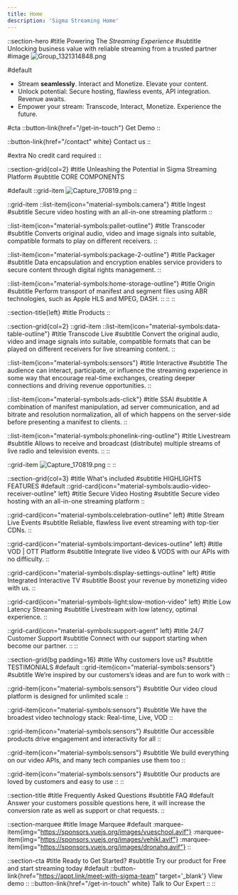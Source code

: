 ```yaml
---
title: Home
description: 'Sigma Streaming Home'
---
```

::section-hero
#title
Powering The _Streaming Experience_
#subtitle
Unlocking business value with reliable streaming from a trusted partner
#image
![Group_1321314848.png](/Group_1321314848.png)

#default
- Stream **seamlessly**. Interact and Monetize. Elevate your content.
- Unlock potential: Secure hosting, flawless events, API integration. Revenue awaits.
- Empower your stream: Transcode, Interact, Monetize. Experience the future.

#cta
::button-link{href="/get-in-touch"}
Get Demo
::

::button-link{href="/contact" white}
Contact us
::

#extra
No credit card required
::


::section-grid{col=2}
#title
Unleashing the Potential in Sigma Streaming Platform
#subtitle
CORE COMPONENTS

#default
::grid-item
  ![Capture_170819.png](/Capture_170819.png)
::

::grid-item
  ::list-item{icon="material-symbols:camera"}
  #title
  Ingest
  #subtitle
  Secure video hosting with an all-in-one streaming platform
  ::

  ::list-item{icon="material-symbols:pallet-outline"}
  #title
  Transcoder
  #subtitle
  Converts original audio, video and image signals into suitable, compatible formats to play on different receivers.
  ::

  ::list-item{icon="material-symbols:package-2-outline"}
  #title
  Packager
  #subtitle
  Data encapsulation and encryption enables service providers to secure content through digital rights management.
  ::

  ::list-item{icon="material-symbols:home-storage-outline"}
  #title
  Origin
  #subtitle
  Perform transport of manifest and segment files using ABR technologies, such as Apple HLS and MPEG, DASH.
  ::
::
::

::section-title{left}
#title
Products
::

::section-grid{col=2}
  ::grid-item
  ::list-item{icon="material-symbols:data-table-outline"}
  #title
  Transcode Live
  #subtitle
  Convert the original audio, video and image signals into suitable, compatible formats that can be played on different receivers for live streaming content.
  ::

  ::list-item{icon="material-symbols:sensors"}
  #title
  Interactive
  #subtitle
  The audience can interact, participate, or influence the streaming experience in some way that encourage real-time exchanges, creating deeper connections and driving revenue opportunities.
  ::

  ::list-item{icon="material-symbols:ads-click"}
  #title
  SSAI
  #subtitle
  A combination of manifest manipulation, ad server communication, and ad bitrate and resolution normalization, all of which happens on the server-side before presenting a manifest to clients.
  ::

  ::list-item{icon="material-symbols:phonelink-ring-outline"}
  #title
  Livestream
  #subtitle
  Allows to receive and broadcast (distribute) multiple streams of live radio and television events.
  ::
  ::

   ::grid-item
    ![Capture_170819.png](/Capture_170819.png)
  ::
::

::section-grid{col=3}
#title
What's included
#subtitle
HIGHLIGHTS FEATURES
#default
  ::grid-card{icon="material-symbols:audio-video-receiver-outline" left}
  #title
  Secure Video Hosting
  #subtitle
  Secure video hosting with an all-in-one streaming platform
  ::

  ::grid-card{icon="material-symbols:celebration-outline" left}
  #title
  Stream Live Events
  #subtitle
  Reliable, flawless live event streaming with top-tier CDNs.
  ::

  ::grid-card{icon="material-symbols:important-devices-outline" left}
  #title
  VOD | OTT Platform
  #subtitle
  Integrate live video & VODS with our APIs with no difficulty.
  ::

  ::grid-card{icon="material-symbols:display-settings-outline" left}
  #title
  Integrated Interactive TV
  #subtitle
  Boost your revenue by monetizing video with us.
  ::

  ::grid-card{icon="material-symbols-light:slow-motion-video" left}
  #title
  Low Latency Streaming
  #subtitle
  Livestream with low latency, optimal experience.
  ::

  ::grid-card{icon="material-symbols:support-agent" left}
  #title
  24/7 Customer Support
  #subtitle
  Connect with our support starting when become our partner.
  ::
::

::section-grid{bg padding=16}
#title
Why customers love us?
#subtitle
TESTIMONIALS
#default
  ::grid-item{icon="material-symbols:sensors"}
  #subtitle
  We’re inspired by our customers’s ideas and are fun to work with
  ::

  ::grid-item{icon="material-symbols:sensors"}
  #subtitle
  Our video cloud platform is designed for unlimited scale
  ::

  ::grid-item{icon="material-symbols:sensors"}
  #subtitle
  We have the broadest video technology stack: Real-time, Live, VOD
  ::

  ::grid-item{icon="material-symbols:sensors"}
  #subtitle
  Our accessible products drive engagement and interactivity for all
  ::

  ::grid-item{icon="material-symbols:sensors"}
  #subtitle
  We build everything on our video APIs, and many tech companies use them too
  ::

  ::grid-item{icon="material-symbols:sensors"}
  #subtitle
  Our products are loved by customers and easy to use
  ::
::


::section-title
#title
Frequently Asked Questions
#subtitle
FAQ
#default
Answer your customers possible questions here, it will increase the conversion rate as well as support or chat requests.
::

::section-marquee
#title
Image Marquee
#default
:marquee-item{img="https://sponsors.vuejs.org/images/vueschool.avif"}
:marquee-item{img="https://sponsors.vuejs.org/images/vehikl.avif"}
:marquee-item{img="https://sponsors.vuejs.org/images/dronahq.avif"}
::

::section-cta
#title
Ready to Get Started?
#subtitle
Try our product for Free and start streaming today
#default
::button-link{href="https://appt.link/meet-with-sigma-team" target='_blank'}
  View demo
::
::button-link{href="/get-in-touch" white}
  Talk to Our Expert
::
::
